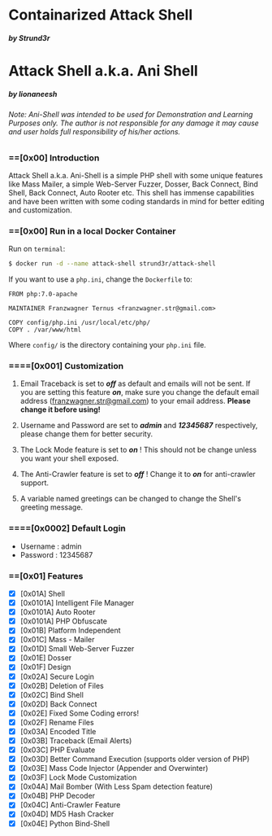 # **Containarized Attack Shell**
##### 	*by Strund3r*

# **Attack Shell a.k.a. Ani Shell**
##### 	*by lionaneesh*

###### *Note: Ani-Shell was intended to be used for Demonstration and Learning Purposes only. The author is not responsible for any damage it may cause and user holds full responsibility of his/her actions.*

### ==[0x00] **Introduction**

Attack Shell a.k.a. Ani-Shell is a simple PHP shell with some unique features like Mass Mailer, a simple Web-Server Fuzzer, Dosser, Back Connect, Bind Shell, Back Connect, Auto Rooter etc.
This shell has immense capabilities and have been written with some coding standards in mind for better editing and customization.

### ==[0x00] **Run in a local Docker Container**

Run on `terminal`:
```sh
$ docker run -d --name attack-shell strund3r/attack-shell
```

If you want to use a `php.ini`, change the `Dockerfile` to:
```
FROM php:7.0-apache

MAINTAINER Franzwagner Ternus <franzwagner.str@gmail.com>

COPY config/php.ini /usr/local/etc/php/
COPY . /var/www/html
```
Where `config/` is the directory containing your `php.ini` file.

### ====[0x001] **Customization**

1. Email Traceback is set to **_off_** as default and emails will not be sent. If you are setting this feature **_on_**, make sure you change the default email address (franzwagner.str@gmail.com) to your email address.
**Please change it before using!**

2. Username and Password are set to **_admin_** and **_12345687_** respectively, please change them for better security.

3. The Lock Mode feature is set to **_on_** ! This should not be change unless you want your shell exposed.

4. The Anti-Crawler feature is set to **_off_** ! Change it to **_on_** for anti-crawler support.

5. A variable named greetings can be changed to change the Shell's greeting message.

### ====[0x0002] **Default Login**

* Username : admin
* Password : 12345687

### ==[0x01] **Features**

- [x] [0x01A] Shell
- [x] [0x0101A] Intelligent File Manager
- [x] [0x0101A] Auto Rooter
- [x] [0x0101A] PHP Obfuscate
- [x] [0x01B] Platform Independent
- [x] [0x01C] Mass - Mailer
- [x] [0x01D] Small Web-Server Fuzzer
- [x] [0x01E] Dosser
- [x] [0x01F] Design
- [x] [0x02A] Secure Login
- [x] [0x02B] Deletion of Files
- [x] [0x02C] Bind Shell
- [x] [0x02D] Back Connect
- [x] [0x02E] Fixed Some Coding errors!
- [x] [0x02F] Rename Files
- [x] [0x03A] Encoded Title
- [x] [0x03B] Traceback (Email Alerts)
- [x] [0x03C] PHP Evaluate
- [x] [0x03D] Better Command Execution (supports older version of PHP)
- [x] [0x03E] Mass Code Injector (Appender and Overwinter)
- [x] [0x03F] Lock Mode Customization
- [x] [0x04A] Mail Bomber (With Less Spam detection feature)
- [x] [0x04B] PHP Decoder
- [x] [0x04C] Anti-Crawler Feature
- [x] [0x04D] MD5 Hash Cracker
- [x] [0x04E] Python Bind-Shell
